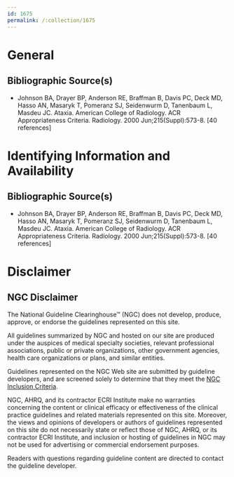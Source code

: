 ```yaml
---
id: 1675
permalink: /:collection/1675
---
```


# General

## Bibliographic Source(s)

- Johnson BA, Drayer BP, Anderson RE, Braffman B, Davis PC, Deck MD, Hasso AN, Masaryk T, Pomeranz SJ, Seidenwurm D, Tanenbaum L, Masdeu JC. Ataxia. American College of Radiology. ACR Appropriateness Criteria. Radiology. 2000 Jun;215(Suppl):573-8. [40 references]

# Identifying Information and Availability

## Bibliographic Source(s)

- Johnson BA, Drayer BP, Anderson RE, Braffman B, Davis PC, Deck MD, Hasso AN, Masaryk T, Pomeranz SJ, Seidenwurm D, Tanenbaum L, Masdeu JC. Ataxia. American College of Radiology. ACR Appropriateness Criteria. Radiology. 2000 Jun;215(Suppl):573-8. [40 references]

# Disclaimer

## NGC Disclaimer

The National Guideline Clearinghouse™ (NGC) does not develop, produce, approve, or endorse the guidelines represented on this site.

All guidelines summarized by NGC and hosted on our site are produced under the auspices of medical specialty societies, relevant professional associations, public or private organizations, other government agencies, health care organizations or plans, and similar entities.

Guidelines represented on the NGC Web site are submitted by guideline developers, and are screened solely to determine that they meet the [NGC Inclusion Criteria](/help-and-about/summaries/inclusion-criteria).

NGC, AHRQ, and its contractor ECRI Institute make no warranties concerning the content or clinical efficacy or effectiveness of the clinical practice guidelines and related materials represented on this site. Moreover, the views and opinions of developers or authors of guidelines represented on this site do not necessarily state or reflect those of NGC, AHRQ, or its contractor ECRI Institute, and inclusion or hosting of guidelines in NGC may not be used for advertising or commercial endorsement purposes.

Readers with questions regarding guideline content are directed to contact the guideline developer.

